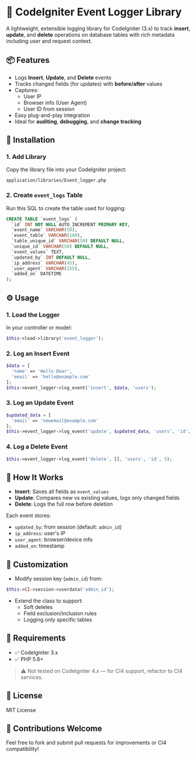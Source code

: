 # 🚀 CodeIgniter Event Logger Library

A lightweight, extensible logging library for CodeIgniter (3.x) to track **insert**, **update**, and **delete** operations on database tables with rich metadata including user and request context.

## 📦 Features

- Logs **Insert**, **Update**, and **Delete** events  
- Tracks changed fields (for updates) with **before/after** values  
- Captures:
  - User IP  
  - Browser info (User Agent)  
  - User ID from session  
- Easy plug-and-play integration  
- Ideal for **auditing**, **debugging**, and **change tracking**

## 📁 Installation

### 1. Add Library

Copy the library file into your CodeIgniter project:

```
application/libraries/Event_logger.php
```

### 2. Create `event_logs` Table

Run this SQL to create the table used for logging:

```sql
CREATE TABLE `event_logs` (
  `id` INT NOT NULL AUTO_INCREMENT PRIMARY KEY,
  `event_name` VARCHAR(50),
  `event_table` VARCHAR(100),
  `table_unique_id` VARCHAR(50) DEFAULT NULL,
  `unique_id` VARCHAR(50) DEFAULT NULL,
  `event_values` TEXT,
  `updated_by` INT DEFAULT NULL,
  `ip_address` VARCHAR(45),
  `user_agent` VARCHAR(255),
  `added_on` DATETIME
);
```

## ⚙️ Usage

### 1. Load the Logger

In your controller or model:

```php
$this->load->library('event_logger');
```

### 2. Log an Insert Event

```php
$data = [
  'name' => 'Hello Dear',
  'email' => 'hello@example.com'
];
$this->event_logger->log_event('insert', $data, 'users');
```

### 3. Log an Update Event

```php
$updated_data = [
  'email' => 'newemail@example.com'
];
$this->event_logger->log_event('update', $updated_data, 'users', 'id', 5);
```

### 4. Log a Delete Event

```php
$this->event_logger->log_event('delete', [], 'users', 'id', 5);
```

## 🧠 How It Works

- **Insert**: Saves all fields as `event_values`  
- **Update**: Compares new vs existing values, logs only changed fields  
- **Delete**: Logs the full row before deletion

Each event stores:

- `updated_by`: from session (default: `admin_id`)  
- `ip_address`: user's IP  
- `user_agent`: browser/device info  
- `added_on`: timestamp  

## 🔧 Customization

- Modify session key (`admin_id`) from:

```php
$this->CI->session->userdata('admin_id');
```

- Extend the class to support:
  - Soft deletes  
  - Field exclusion/inclusion rules  
  - Logging only specific tables  

## 📌 Requirements

- ✅ CodeIgniter 3.x  
- ✅ PHP 5.6+

> ⚠️ Not tested on CodeIgniter 4.x — for CI4 support, refactor to CI4 services.

## 📃 License

MIT License

## 🙌 Contributions Welcome

Feel free to fork and submit pull requests for improvements or CI4 compatibility!
